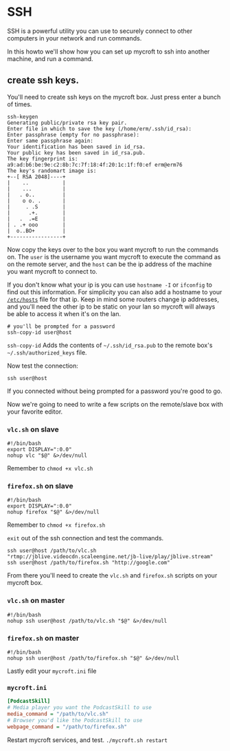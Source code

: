 # SSH
SSH is a powerful utility you can use to securely connect to other computers in your network and run commands.

In this howto we'll show how you can set up mycroft to ssh into another machine, and run a command.

## create ssh keys.
 You'll need to create ssh keys on the mycroft box.  Just press enter a bunch of times.
```
ssh-keygen
Generating public/private rsa key pair.
Enter file in which to save the key (/home/erm/.ssh/id_rsa):
Enter passphrase (empty for no passphrase):
Enter same passphrase again:
Your identification has been saved in id_rsa.
Your public key has been saved in id_rsa.pub.
The key fingerprint is:
a9:ad:b6:be:9e:c2:8b:7c:7f:18:4f:20:1c:1f:f0:ef erm@erm76
The key's randomart image is:
+--[ RSA 2048]----+
|    ..           |
|    ...          |
|   . o..         |
|    o o. .       |
|     . .S        |
|      .+.        |
|   .  .=E        |
| . .+ ooo        |
|  o..BO+         |
+-----------------+
```

Now copy the keys over to the box you want mycroft to run the commands on.
The `user` is the username you want mycroft to execute the command as on the remote server, and the `host` can be the ip address of the machine you want mycroft to connect to.

If you don't know what your ip is you can use `hostname -I` or `ifconfig` to find out this information.  For simplicity you can also add a hostname to your [`/etc/hosts`](http://www.tldp.org/LDP/solrhe/Securing-Optimizing-Linux-RH-Edition-v1.3/chap9sec95.html) file for that ip.  Keep in mind some routers change ip addresses, and you'll need the other ip to be static on your lan so mycroft will always be able to access it when it's on the lan.

```
# you'll be prompted for a password
ssh-copy-id user@host
```

`ssh-copy-id` Adds the contents of `~/.ssh/id_rsa.pub` to the remote box's `~/.ssh/authorized_keys` file.

Now test the connection:
```
ssh user@host
```
If you connected without being prompted for a password you're good to go.

Now we're going to need to write a few scripts on the remote/slave box with your favorite editor.
### `vlc.sh` on slave
```
#!/bin/bash
export DISPLAY=":0.0"
nohup vlc "$@" &>/dev/null
```

Remember to `chmod +x vlc.sh`

### `firefox.sh` on slave
```
#!/bin/bash
export DISPLAY=":0.0"
nohup firefox "$@" &>/dev/null
```

Remember to `chmod +x firefox.sh`

`exit` out of the ssh connection and test the commands.
```
ssh user@host /path/to/vlc.sh "rtmp://jblive.videocdn.scaleengine.net/jb-live/play/jblive.stream"
ssh user@host /path/to/firefox.sh "http://google.com"
```

From there you'll need to create the `vlc.sh` and `firefox.sh` scripts on your mycroft box.

### `vlc.sh` on master
```
#!/bin/bash
nohup ssh user@host /path/to/vlc.sh "$@" &>/dev/null
```

### `firefox.sh` on master
```
#!/bin/bash
nohup ssh user@host /path/to/firefox.sh "$@" &>/dev/null
```

Lastly edit your `mycroft.ini` file
### `mycroft.ini`
```ini
[PodcastSkill]
# Media player you want the PodcastSkill to use
media_command = "/path/to/vlc.sh"
# Browser you'd like the PodcastSkill to use
webpage_command = "/path/to/firefox.sh"
```

Restart mycroft services, and test.
`./mycroft.sh restart`
